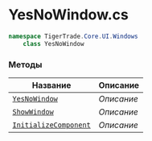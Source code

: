 
# YesNoWindow.cs
```csharp
namespace TigerTrade.Core.UI.Windows  
    class YesNoWindow
```

### Методы
| Название | Описание |
| --- | --- |
| [`YesNoWindow`](./Методы/YesNoWindow.md) | *Описание* |
| [`ShowWindow`](./Методы/ShowWindow.md) | *Описание* |
| [`InitializeComponent`](./Методы/InitializeComponent.md) | *Описание* |
